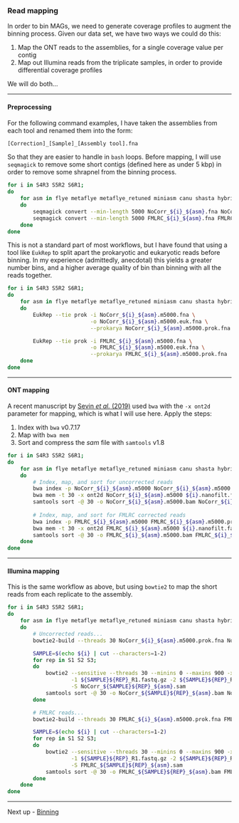 ### Read mapping

In order to bin MAGs, we need to generate coverage profiles to augment the binning process. Given our data set, we have two ways we could do this:

1. Map the ONT reads to the assemblies, for a single coverage value per contig
1. Map out Illumina reads from the triplicate samples, in order to provide differential coverage profiles

We will do both...

----

#### Preprocessing

For the following command examples, I have taken the assemblies from each tool and renamed them into the form:

```bash
[Correction]_[Sample]_[Assembly tool].fna
```

So that they are easier to handle in `bash` loops. Before mapping, I will use `seqmagick` to remove some short contigs (defined here as under 5 kbp) in order to remove some shrapnel from the binning process.

```bash
for i in S4R3 S5R2 S6R1;
do
    for asm in flye metaflye metaflye_retuned miniasm canu shasta hybridspades;
    do
        seqmagick convert --min-length 5000 NoCorr_${i}_${asm}.fna NoCorr_${i}_${asm}.m5000.fna
        seqmagick convert --min-length 5000 FMLRC_${i}_${asm}.fna FMLRC_${i}_${asm}.m5000.fna
    done
done
```

This is not a standard part of most workflows, but I have found that using a tool like `EukRep` to split apart the prokaryotic and eukaryotic reads before binning. In my experience (admittedly, anecdotal) this yields a greater number bins, and a higher average quality of bin than binning with all the reads together.

```bash
for i in S4R3 S5R2 S6R1;
do
    for asm in flye metaflye metaflye_retuned miniasm canu shasta hybridspades;
    do
        EukRep --tie prok -i NoCorr_${i}_${asm}.m5000.fna \
                          -o NoCorr_${i}_${asm}.m5000.euk.fna \
                          --prokarya NoCorr_${i}_${asm}.m5000.prok.fna

        EukRep --tie prok -i FMLRC_${i}_${asm}.m5000.fna \
                          -o FMLRC_${i}_${asm}.m5000.euk.fna \
                          --prokarya FMLRC_${i}_${asm}.m5000.prok.fna
    done
done
```

----

#### ONT mapping

A recent manuscript by [Sevin *et al.* (2019)](https://doi.org/10.6084/m9.figshare.10260740) used `bwa` with the `-x ont2d` parameter for mapping, which is what I will use here. Apply the steps:

1. Index with `bwa` v0.7.17
1. Map with `bwa mem`
1. Sort and compress the *sam* file with `samtools` v1.8

```bash
for i in S4R3 S5R2 S6R1;
do
    for asm in flye metaflye metaflye_retuned miniasm canu shasta hybridspades;
    do
        # Index, map, and sort for uncorrected reads
        bwa index -p NoCorr_${i}_${asm}.m5000 NoCorr_${i}_${asm}.m5000.prok.fna
        bwa mem -t 30 -x ont2d NoCorr_${i}_${asm}.m5000 ${i}.nanofilt.fastq.gz > NoCorr_${i}_${asm}.m5000.sam
        samtools sort -@ 30 -o NoCorr_${i}_${asm}.m5000.bam NoCorr_${i}_${asm}.m5000.sam
                 
        # Index, map, and sort for FMLRC corrected reads
        bwa index -p FMLRC_${i}_${asm}.m5000 FMLRC_${i}_${asm}.m5000.prok.fna
        bwa mem -t 30 -x ont2d FMLRC_${i}_${asm}.m5000 ${i}.nanofilt.fastq.gz > FMLRC_${i}_${asm}.m5000.sam
        samtools sort -@ 30 -o FMLRC_${i}_${asm}.m5000.bam FMLRC_${i}_${asm}.m5000.sam    
    done
done
```

----

#### Illumina mapping

This is the same workflow as above, but using `bowtie2` to map the short reads from each replicate to the assembly.

```bash
for i in S4R3 S5R2 S6R1;
do
    for asm in flye metaflye metaflye_retuned miniasm canu shasta hybridspades;
    do
        # Uncorrected reads...
        bowtie2-build --threads 30 NoCorr_${i}_${asm}.m5000.prok.fna NoCorr_${i}_${asm}.m5000

        SAMPLE=$(echo ${i} | cut --characters=1-2)
        for rep in S1 S2 S3;
        do
            bowtie2 --sensitive --threads 30 --minins 0 --maxins 900 -x NoCorr_${i}_${asm}.m5000 \
                    -1 ${SAMPLE}${REP}_R1.fastq.gz -2 ${SAMPLE}${REP}_R2.fastq.gz \
                    -S NoCorr_${SAMPLE}${REP}_${asm}.sam
            samtools sort -@ 30 -o NoCorr_${SAMPLE}${REP}_${asm}.bam NoCorr_${SAMPLE}${REP}_${asm}.sam
        done

        # FMLRC reads...
        bowtie2-build --threads 30 FMLRC_${i}_${asm}.m5000.prok.fna FMLRC_${i}_${asm}.m5000

        SAMPLE=$(echo ${i} | cut --characters=1-2)
        for rep in S1 S2 S3;
        do
            bowtie2 --sensitive --threads 30 --minins 0 --maxins 900 -x FMLRC_${i}_${asm}.m5000 \
                    -1 ${SAMPLE}${REP}_R1.fastq.gz -2 ${SAMPLE}${REP}_R2.fastq.gz \
                    -S FMLRC_${SAMPLE}${REP}_${asm}.sam
            samtools sort -@ 30 -o FMLRC_${SAMPLE}${REP}_${asm}.bam FMLRC_${SAMPLE}${REP}_${asm}.sam
        done
    done
done
```

----

Next up - [Binning](https://github.com/GenomicsAotearoa/methods-and-musings/blob/master/metagenomic_ont/5_binning.md)
